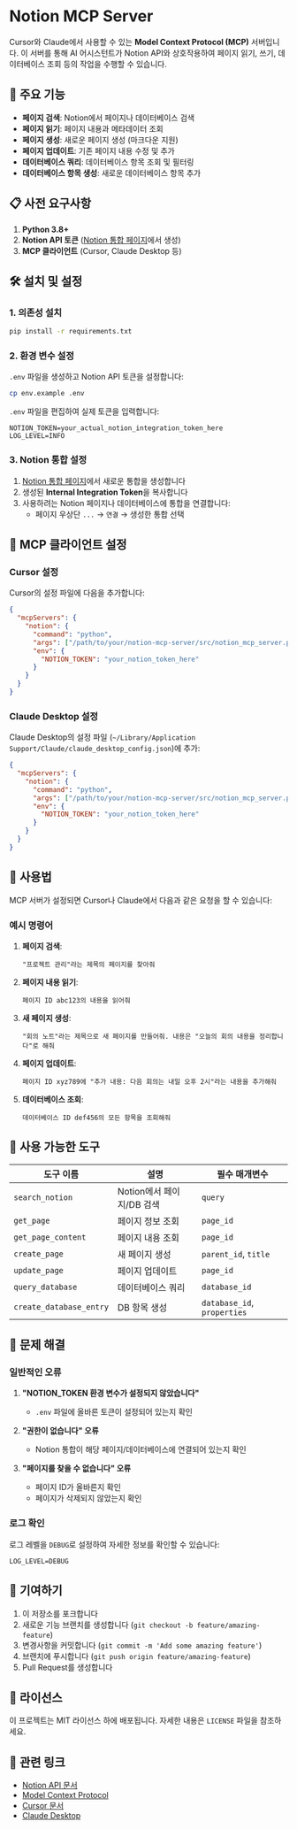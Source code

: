 # Notion MCP Server

Cursor와 Claude에서 사용할 수 있는 **Model Context Protocol (MCP)** 서버입니다. 이 서버를 통해 AI 어시스턴트가 Notion API와 상호작용하여 페이지 읽기, 쓰기, 데이터베이스 조회 등의 작업을 수행할 수 있습니다.

## 🚀 주요 기능

- **페이지 검색**: Notion에서 페이지나 데이터베이스 검색
- **페이지 읽기**: 페이지 내용과 메타데이터 조회
- **페이지 생성**: 새로운 페이지 생성 (마크다운 지원)
- **페이지 업데이트**: 기존 페이지 내용 수정 및 추가
- **데이터베이스 쿼리**: 데이터베이스 항목 조회 및 필터링
- **데이터베이스 항목 생성**: 새로운 데이터베이스 항목 추가

## 📋 사전 요구사항

1. **Python 3.8+**
2. **Notion API 토큰** ([Notion 통합 페이지](https://www.notion.so/my-integrations)에서 생성)
3. **MCP 클라이언트** (Cursor, Claude Desktop 등)

## 🛠️ 설치 및 설정

### 1. 의존성 설치

```bash
pip install -r requirements.txt
```

### 2. 환경 변수 설정

`.env` 파일을 생성하고 Notion API 토큰을 설정합니다:

```bash
cp env.example .env
```

`.env` 파일을 편집하여 실제 토큰을 입력합니다:

```env
NOTION_TOKEN=your_actual_notion_integration_token_here
LOG_LEVEL=INFO
```

### 3. Notion 통합 설정

1. [Notion 통합 페이지](https://www.notion.so/my-integrations)에서 새로운 통합을 생성합니다
2. 생성된 **Internal Integration Token**을 복사합니다
3. 사용하려는 Notion 페이지나 데이터베이스에 통합을 연결합니다:
   - 페이지 우상단 `...` → `연결` → 생성한 통합 선택

## 🔧 MCP 클라이언트 설정

### Cursor 설정

Cursor의 설정 파일에 다음을 추가합니다:

```json
{
  "mcpServers": {
    "notion": {
      "command": "python",
      "args": ["/path/to/your/notion-mcp-server/src/notion_mcp_server.py"],
      "env": {
        "NOTION_TOKEN": "your_notion_token_here"
      }
    }
  }
}
```

### Claude Desktop 설정

Claude Desktop의 설정 파일 (`~/Library/Application Support/Claude/claude_desktop_config.json`)에 추가:

```json
{
  "mcpServers": {
    "notion": {
      "command": "python",
      "args": ["/path/to/your/notion-mcp-server/src/notion_mcp_server.py"],
      "env": {
        "NOTION_TOKEN": "your_notion_token_here"
      }
    }
  }
}
```

## 🎯 사용법

MCP 서버가 설정되면 Cursor나 Claude에서 다음과 같은 요청을 할 수 있습니다:

### 예시 명령어

1. **페이지 검색**:

   ```
   "프로젝트 관리"라는 제목의 페이지를 찾아줘
   ```

2. **페이지 내용 읽기**:

   ```
   페이지 ID abc123의 내용을 읽어줘
   ```

3. **새 페이지 생성**:

   ```
   "회의 노트"라는 제목으로 새 페이지를 만들어줘. 내용은 "오늘의 회의 내용을 정리합니다"로 해줘
   ```

4. **페이지 업데이트**:

   ```
   페이지 ID xyz789에 "추가 내용: 다음 회의는 내일 오후 2시"라는 내용을 추가해줘
   ```

5. **데이터베이스 조회**:
   ```
   데이터베이스 ID def456의 모든 항목을 조회해줘
   ```

## 🔧 사용 가능한 도구

| 도구 이름               | 설명                      | 필수 매개변수               |
| ----------------------- | ------------------------- | --------------------------- |
| `search_notion`         | Notion에서 페이지/DB 검색 | `query`                     |
| `get_page`              | 페이지 정보 조회          | `page_id`                   |
| `get_page_content`      | 페이지 내용 조회          | `page_id`                   |
| `create_page`           | 새 페이지 생성            | `parent_id`, `title`        |
| `update_page`           | 페이지 업데이트           | `page_id`                   |
| `query_database`        | 데이터베이스 쿼리         | `database_id`               |
| `create_database_entry` | DB 항목 생성              | `database_id`, `properties` |

## 🐛 문제 해결

### 일반적인 오류

1. **"NOTION_TOKEN 환경 변수가 설정되지 않았습니다"**

   - `.env` 파일에 올바른 토큰이 설정되어 있는지 확인

2. **"권한이 없습니다" 오류**

   - Notion 통합이 해당 페이지/데이터베이스에 연결되어 있는지 확인

3. **"페이지를 찾을 수 없습니다" 오류**
   - 페이지 ID가 올바른지 확인
   - 페이지가 삭제되지 않았는지 확인

### 로그 확인

로그 레벨을 `DEBUG`로 설정하여 자세한 정보를 확인할 수 있습니다:

```env
LOG_LEVEL=DEBUG
```

## 🤝 기여하기

1. 이 저장소를 포크합니다
2. 새로운 기능 브랜치를 생성합니다 (`git checkout -b feature/amazing-feature`)
3. 변경사항을 커밋합니다 (`git commit -m 'Add some amazing feature'`)
4. 브랜치에 푸시합니다 (`git push origin feature/amazing-feature`)
5. Pull Request를 생성합니다

## 📄 라이선스

이 프로젝트는 MIT 라이선스 하에 배포됩니다. 자세한 내용은 `LICENSE` 파일을 참조하세요.

## 🔗 관련 링크

- [Notion API 문서](https://developers.notion.com/)
- [Model Context Protocol](https://modelcontextprotocol.io/)
- [Cursor 문서](https://cursor.sh/)
- [Claude Desktop](https://claude.ai/)

